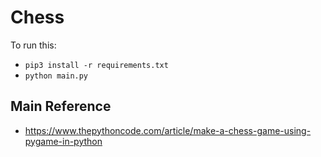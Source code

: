 # Chess

To run this:
- `pip3 install -r requirements.txt`
- `python main.py`

## Main Reference

- https://www.thepythoncode.com/article/make-a-chess-game-using-pygame-in-python